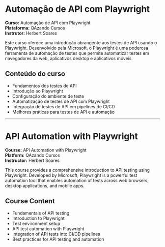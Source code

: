 # Automação de API com Playwright

**Curso:** Automação de API com Playwright <br>
**Plataforma:** QAzando Cursos <br>
**Instrutor:** Herbert Soares

Este curso oferece uma introdução abrangente aos testes de API usando o Playwright. Desenvolvido pela Microsoft, o Playwright é uma poderosa ferramenta de automação de testes que permite automatizar testes em navegadores da web, aplicativos desktop e aplicativos móveis. 

## Conteúdo do curso

- Fundamentos dos testes de API
- Introdução ao Playwright
- Configuração do ambiente de teste
- Automatização de testes de API com Playwright
- Integração de testes de API em pipelines de CI/CD
- Melhores práticas para testes de API e automação

----------------------------------------------------------------------------------------------------------------------

# API Automation with Playwright

**Course:** API Automation with Playwright <br>
**Platform:** QAzando Cursos <br>
**Instructor:** Herbert Soares

This course provides a comprehensive introduction to API testing using Playwright. Developed by Microsoft, Playwright is a powerful test automation tool that enables automation of tests across web browsers, desktop applications, and mobile apps.

## Course Content

- Fundamentals of API testing
- Introduction to Playwright
- Test environment setup
- API test automation with Playwright
- Integration of API tests into CI/CD pipelines
- Best practices for API testing and automation
